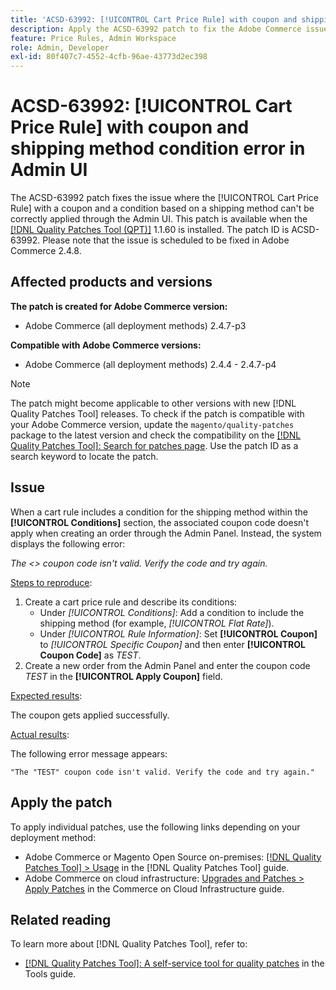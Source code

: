 ```yaml
---
title: 'ACSD-63992: [!UICONTROL Cart Price Rule] with coupon and shipping method condition error in Admin UI'
description: Apply the ACSD-63992 patch to fix the Adobe Commerce issue where the [!UICONTROL Cart Price Rule] with a coupon and a condition based on a shipping method can't be correctly applied through the Admin UI.
feature: Price Rules, Admin Workspace
role: Admin, Developer
exl-id: 80f407c7-4552-4cfb-96ae-43773d2ec398
---
```

# ACSD-63992: [!UICONTROL Cart Price Rule] with coupon and shipping method condition error in Admin UI

The ACSD-63992 patch fixes the issue where the [!UICONTROL Cart Price Rule] with a coupon and a condition based on a shipping method can't be correctly applied through the Admin UI. This patch is available when the [[!DNL Quality Patches Tool (QPT)]](/help/tools/quality-patches-tool/quality-patches-tool-to-self-serve-quality-patches.md) 1.1.60 is installed. The patch ID is ACSD-63992. Please note that the issue is scheduled to be fixed in Adobe Commerce 2.4.8.

## Affected products and versions

**The patch is created for Adobe Commerce version:**

* Adobe Commerce (all deployment methods) 2.4.7-p3

**Compatible with Adobe Commerce versions:**

* Adobe Commerce (all deployment methods) 2.4.4 - 2.4.7-p4

>[!NOTE]
>
>The patch might become applicable to other versions with new [!DNL Quality Patches Tool] releases. To check if the patch is compatible with your Adobe Commerce version, update the `magento/quality-patches` package to the latest version and check the compatibility on the [[!DNL Quality Patches Tool]: Search for patches page](https://experienceleague.adobe.com/tools/commerce-quality-patches/). Use the patch ID as a search keyword to locate the patch.

## Issue

When a cart rule includes a condition for the shipping method within the **[!UICONTROL Conditions]** section, the associated coupon code doesn't apply when creating an order through the Admin Panel. Instead, the system displays the following error:

_The <> coupon code isn't valid. Verify the code and try again._

<u>Steps to reproduce</u>:

1. Create a cart price rule and describe its conditions:
    * Under *[!UICONTROL Conditions]*: Add a condition to include the shipping method (for example, *[!UICONTROL Flat Rate]*).
    * Under *[!UICONTROL Rule Information]*: Set **[!UICONTROL Coupon]** to *[!UICONTROL Specific Coupon]* and then enter **[!UICONTROL Coupon Code]** as *TEST*.
1. Create a new order from the Admin Panel and enter the coupon code *TEST* in the **[!UICONTROL Apply Coupon]** field.

<u>Expected results</u>:

The coupon gets applied successfully.

<u>Actual results</u>:

The following error message appears:

```
"The "TEST" coupon code isn't valid. Verify the code and try again."
```

## Apply the patch

To apply individual patches, use the following links depending on your deployment method:

* Adobe Commerce or Magento Open Source on-premises: [[!DNL Quality Patches Tool] > Usage](/help/tools/quality-patches-tool/usage.md) in the [!DNL Quality Patches Tool] guide.
* Adobe Commerce on cloud infrastructure: [Upgrades and Patches > Apply Patches](https://experienceleague.adobe.com/docs/commerce-cloud-service/user-guide/develop/upgrade/apply-patches.html) in the Commerce on Cloud Infrastructure guide.

## Related reading

To learn more about [!DNL Quality Patches Tool], refer to:

* [[!DNL Quality Patches Tool]: A self-service tool for quality patches](/help/tools/quality-patches-tool/quality-patches-tool-to-self-serve-quality-patches.md) in the Tools guide.

